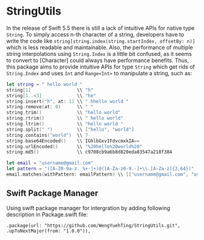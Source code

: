 # StringUtils

In the release of Swift 5.5 there is still a lack of intuitive APIs for native type ```String```. To simply access n-th character of a string, developers have to write the code like ``` string[string.index(string.startIndex, offsetBy: n)] ``` which is less readable and maintainable. Also, the performance of multiple string interpolations using ``` String.Index ``` is a little bit confused, as it seems to convert to [Character] could always have performance benefits. Thus, this package aims to provide intuitive APIs for type ```String``` which get rids of ``` String.Index ``` and uses ``` Int ``` and ``` Range<Int> ``` to manipulate a string, such as: 

```swift
let string = " hello world "
string[1]                 \\ "h"
string[1..<3]             \\ "he"
string.insert("h", at: 1) \\ " hhello world "
string.remove(at: 0)      \\ " "
string.trim()             \\ "hello world"
string.rtrim()            \\ " hello world"
string.ltrim()            \\ "hello world "
string.split(" ")         \\ ["hello", "world"]
string.contains("world")  \\ 7
string.base64Encoded()    \\ IGhlbGxvIFdvcmxkIA==
string.urlEncoded()       \\ "%20hello%20world%20"
string.md5()              \\ c9708cb9a6b8d820eda83547a218f384

let email = "username@gmail.com"
let pattern = "([A-Z0-9a-z._%+-]+)@([A-Za-z0-9.-]+\\.[A-Za-z]{2,64})"
email.matches(withPattern: emailPattern) \\ [["username@gmail.com", "username", "gmail.com"]]
```

## Swift Package Manager
Using swift package manager for intergration by adding following description in Package.swift file: 
```
.package(url: "https://github.com/WengYuehTing/StringUtils.git", .upToNextMajor(from: "1.0.0")),
```
